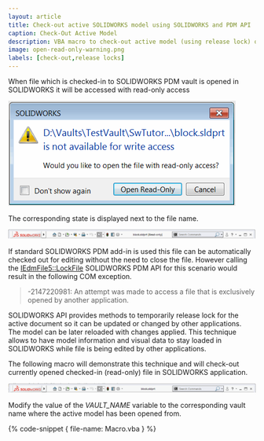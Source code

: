 ```yaml
---
layout: article
title: Check-out active SOLIDWORKS model using SOLIDWORKS and PDM API
caption: Check-Out Active Model
description: VBA macro to check-out active model (using release lock) opened in SOLIDWORKS from PDM vault using SOLIDWORKS and PDM APIs
image: open-read-only-warning.png
labels: [check-out,release locks]
---
```

When file which is checked-in to SOLIDWORKS PDM vault is opened in SOLIDWORKS it will be accessed with read-only access

![Opening checked-in file in SOLIDWORKS](open-read-only-warning.png)

The corresponding state is displayed next to the file name.

![Read-only state for the active document](read-only-file.png)

If standard SOLIDWORKS PDM add-in is used this file can be automatically checked out for editing without the need to close the file. However calling the [IEdmFile5::LockFile](http://help.solidworks.com/2014/english/api/epdmapi/EPDM.Interop.epdm~EPDM.Interop.epdm.IEdmFile5~LockFile.html) SOLIDWORKS PDM API for this scenario would result in the following COM exception.

> -2147220981: An attempt was made to access a file that is exclusively opened by another application.

SOLIDWORKS API provides methods to temporarily release lock for the active document so it can be updated or changed by other applications. The model can be later reloaded with changes applied. This technique allows to have model information and visual data to stay loaded in SOLIDWORKS while file is being edited by other applications.

The following macro will demonstrate this technique and will check-out currently opened checked-in (read-only) file in SOLIDWORKS application.

![Active document with write access](write-access-file.png)

Modify the value of the *VAULT_NAME* variable to the corresponding vault name where the active model has been opened from.

{% code-snippet { file-name: Macro.vba } %}
